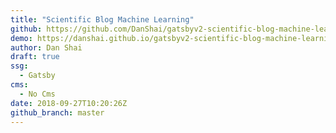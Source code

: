 ```yaml
---
title: "Scientific Blog Machine Learning"
github: https://github.com/DanShai/gatsbyv2-scientific-blog-machine-learning
demo: https://danshai.github.io/gatsbyv2-scientific-blog-machine-learning/
author: Dan Shai
draft: true
ssg:
  - Gatsby
cms:
  - No Cms
date: 2018-09-27T10:20:26Z
github_branch: master
---
```

